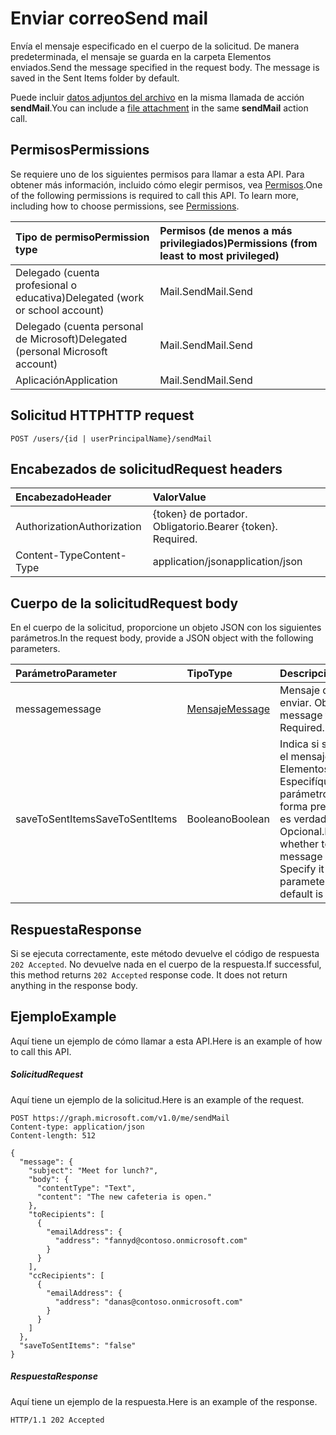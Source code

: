 # <a name="send-mail"></a><span data-ttu-id="70c38-101">Enviar correo</span><span class="sxs-lookup"><span data-stu-id="70c38-101">Send mail</span></span>

<span data-ttu-id="70c38-p101">Envía el mensaje especificado en el cuerpo de la solicitud. De manera predeterminada, el mensaje se guarda en la carpeta Elementos enviados.</span><span class="sxs-lookup"><span data-stu-id="70c38-p101">Send the message specified in the request body. The message is saved in the Sent Items folder by default.</span></span>

<span data-ttu-id="70c38-104">Puede incluir [datos adjuntos del archivo](../resources/fileattachment.md) en la misma llamada de acción **sendMail**.</span><span class="sxs-lookup"><span data-stu-id="70c38-104">You can include a [file attachment](../resources/fileattachment.md) in the same **sendMail** action call.</span></span>

## <a name="permissions"></a><span data-ttu-id="70c38-105">Permisos</span><span class="sxs-lookup"><span data-stu-id="70c38-105">Permissions</span></span>
<span data-ttu-id="70c38-p102">Se requiere uno de los siguientes permisos para llamar a esta API. Para obtener más información, incluido cómo elegir permisos, vea [Permisos](../../../concepts/permissions_reference.md).</span><span class="sxs-lookup"><span data-stu-id="70c38-p102">One of the following permissions is required to call this API. To learn more, including how to choose permissions, see [Permissions](../../../concepts/permissions_reference.md).</span></span>


|<span data-ttu-id="70c38-108">Tipo de permiso</span><span class="sxs-lookup"><span data-stu-id="70c38-108">Permission type</span></span>      | <span data-ttu-id="70c38-109">Permisos (de menos a más privilegiados)</span><span class="sxs-lookup"><span data-stu-id="70c38-109">Permissions (from least to most privileged)</span></span>              |
|:--------------------|:---------------------------------------------------------|
|<span data-ttu-id="70c38-110">Delegado (cuenta profesional o educativa)</span><span class="sxs-lookup"><span data-stu-id="70c38-110">Delegated (work or school account)</span></span> | <span data-ttu-id="70c38-111">Mail.Send</span><span class="sxs-lookup"><span data-stu-id="70c38-111">Mail.Send</span></span>    |
|<span data-ttu-id="70c38-112">Delegado (cuenta personal de Microsoft)</span><span class="sxs-lookup"><span data-stu-id="70c38-112">Delegated (personal Microsoft account)</span></span> | <span data-ttu-id="70c38-113">Mail.Send</span><span class="sxs-lookup"><span data-stu-id="70c38-113">Mail.Send</span></span>    |
|<span data-ttu-id="70c38-114">Aplicación</span><span class="sxs-lookup"><span data-stu-id="70c38-114">Application</span></span> | <span data-ttu-id="70c38-115">Mail.Send</span><span class="sxs-lookup"><span data-stu-id="70c38-115">Mail.Send</span></span> |

## <a name="http-request"></a><span data-ttu-id="70c38-116">Solicitud HTTP</span><span class="sxs-lookup"><span data-stu-id="70c38-116">HTTP request</span></span>
<!-- { "blockType": "ignored" } -->
```http
POST /users/{id | userPrincipalName}/sendMail
```
## <a name="request-headers"></a><span data-ttu-id="70c38-117">Encabezados de solicitud</span><span class="sxs-lookup"><span data-stu-id="70c38-117">Request headers</span></span>
| <span data-ttu-id="70c38-118">Encabezado</span><span class="sxs-lookup"><span data-stu-id="70c38-118">Header</span></span>       | <span data-ttu-id="70c38-119">Valor</span><span class="sxs-lookup"><span data-stu-id="70c38-119">Value</span></span> |
|:---------------|:--------|
| <span data-ttu-id="70c38-120">Authorization</span><span class="sxs-lookup"><span data-stu-id="70c38-120">Authorization</span></span>  | <span data-ttu-id="70c38-p103">{token} de portador. Obligatorio.</span><span class="sxs-lookup"><span data-stu-id="70c38-p103">Bearer {token}. Required.</span></span>  |
| <span data-ttu-id="70c38-123">Content-Type</span><span class="sxs-lookup"><span data-stu-id="70c38-123">Content-Type</span></span>  | <span data-ttu-id="70c38-124">application/json</span><span class="sxs-lookup"><span data-stu-id="70c38-124">application/json</span></span>  |

## <a name="request-body"></a><span data-ttu-id="70c38-125">Cuerpo de la solicitud</span><span class="sxs-lookup"><span data-stu-id="70c38-125">Request body</span></span>
<span data-ttu-id="70c38-126">En el cuerpo de la solicitud, proporcione un objeto JSON con los siguientes parámetros.</span><span class="sxs-lookup"><span data-stu-id="70c38-126">In the request body, provide a JSON object with the following parameters.</span></span>

| <span data-ttu-id="70c38-127">Parámetro</span><span class="sxs-lookup"><span data-stu-id="70c38-127">Parameter</span></span>    | <span data-ttu-id="70c38-128">Tipo</span><span class="sxs-lookup"><span data-stu-id="70c38-128">Type</span></span>   |<span data-ttu-id="70c38-129">Descripción</span><span class="sxs-lookup"><span data-stu-id="70c38-129">Description</span></span>|
|:---------------|:--------|:----------|
|<span data-ttu-id="70c38-130">message</span><span class="sxs-lookup"><span data-stu-id="70c38-130">message</span></span>|[<span data-ttu-id="70c38-131">Mensaje</span><span class="sxs-lookup"><span data-stu-id="70c38-131">Message</span></span>](../resources/message.md)|<span data-ttu-id="70c38-p104">Mensaje que se va a enviar. Obligatorio.</span><span class="sxs-lookup"><span data-stu-id="70c38-p104">The message to send. Required.</span></span>|
|<span data-ttu-id="70c38-134">saveToSentItems</span><span class="sxs-lookup"><span data-stu-id="70c38-134">SaveToSentItems</span></span>|<span data-ttu-id="70c38-135">Booleano</span><span class="sxs-lookup"><span data-stu-id="70c38-135">Boolean</span></span>|<span data-ttu-id="70c38-p105">Indica si se va a guardar el mensaje en Elementos enviados. Especifíquelo solo si el parámetro es falso, de forma predeterminada es verdadero.  Opcional.</span><span class="sxs-lookup"><span data-stu-id="70c38-p105">Indicates whether to save the message in Sent Items. Specify it only if the parameter is false; default is true.  Optional.</span></span> |

## <a name="response"></a><span data-ttu-id="70c38-139">Respuesta</span><span class="sxs-lookup"><span data-stu-id="70c38-139">Response</span></span>

<span data-ttu-id="70c38-p106">Si se ejecuta correctamente, este método devuelve el código de respuesta `202 Accepted`. No devuelve nada en el cuerpo de la respuesta.</span><span class="sxs-lookup"><span data-stu-id="70c38-p106">If successful, this method returns `202 Accepted` response code. It does not return anything in the response body.</span></span>

## <a name="example"></a><span data-ttu-id="70c38-142">Ejemplo</span><span class="sxs-lookup"><span data-stu-id="70c38-142">Example</span></span>
<span data-ttu-id="70c38-143">Aquí tiene un ejemplo de cómo llamar a esta API.</span><span class="sxs-lookup"><span data-stu-id="70c38-143">Here is an example of how to call this API.</span></span>
##### <a name="request"></a><span data-ttu-id="70c38-144">Solicitud</span><span class="sxs-lookup"><span data-stu-id="70c38-144">Request</span></span>
<span data-ttu-id="70c38-145">Aquí tiene un ejemplo de la solicitud.</span><span class="sxs-lookup"><span data-stu-id="70c38-145">Here is an example of the request.</span></span>
<!-- {
  "blockType": "request",
  "name": "user_sendmail"
}-->
```http
POST https://graph.microsoft.com/v1.0/me/sendMail
Content-type: application/json
Content-length: 512

{
  "message": {
    "subject": "Meet for lunch?",
    "body": {
      "contentType": "Text",
      "content": "The new cafeteria is open."
    },
    "toRecipients": [
      {
        "emailAddress": {
          "address": "fannyd@contoso.onmicrosoft.com"
        }
      }
    ],
    "ccRecipients": [
      {
        "emailAddress": {
          "address": "danas@contoso.onmicrosoft.com"
        }
      }
    ]
  },
  "saveToSentItems": "false"
}
```

##### <a name="response"></a><span data-ttu-id="70c38-146">Respuesta</span><span class="sxs-lookup"><span data-stu-id="70c38-146">Response</span></span>
<span data-ttu-id="70c38-147">Aquí tiene un ejemplo de la respuesta.</span><span class="sxs-lookup"><span data-stu-id="70c38-147">Here is an example of the response.</span></span>
<!-- {
  "blockType": "response",
  "truncated": true
} -->
```http
HTTP/1.1 202 Accepted
```

<!-- uuid: 8fcb5dbc-d5aa-4681-8e31-b001d5168d79
2015-10-25 14:57:30 UTC -->
<!-- {
  "type": "#page.annotation",
  "description": "user: sendMail",
  "keywords": "",
  "section": "documentation",
  "tocPath": ""
}-->
